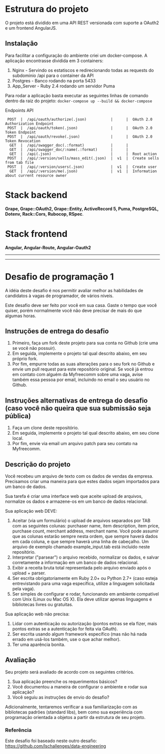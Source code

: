 
# Estrutura do projeto

O projeto está dividido em uma API REST versionada com suporte a OAuth2 e um frontend AngularJS. 

## Instalação

Para facilitar a configuração do ambiente criei um docker-compose. A aplicação encontrasse dividida em 3 containers: 

1. Nginx - Servindo os estatiscos e redirecionando todas as requests do subdominio /api para o container da API
1. Postgres - Banco rodando na porta 5433 
1. App_Server - Ruby 2.4 rodando um servidor Puma

Para rodar a aplicação basta executar as seguintes linhas de comando dentro da raiz do projeto:
`docker-compose up --build && docker-compose `

Endpoints API

     POST  |  /api/oauth/authorize(.json)           |      |  OAuth 2.0 Authorization Endpoint        
     POST  |  /api/oauth/token(.json)               |      |  OAuth 2.0 Token Endpoint                
     POST  |  /api/oauth/revoke(.json)              |      |  OAuth 2.0 Token Revocation              
      GET  |  /api/swagger_doc(.:format)            |      |                                          
      GET  |  /api/swagger_doc/:name(.:format)      |      |                                          
      GET  |  /api(.json)                           |      |  Root action                             
     POST  |  /api/:version/sells/mass_edit(.json)  |  v1  |  Create sells from tab file              
     POST  |  /api/:version/users(.json)            |  v1  |  Create user                             
      GET  |  /api/:version/me(.json)               |  v1  |  Information about current resource owner
      
# Stack backend
**Grape, Grape::OAuth2, Grape::Entity, ActiveRecord 5, Puma, PostgreSQL, Dotenv, Rack::Cors, Rubocop, RSpec**.

# Stack frontend 
**Angular, Angular-Route, Angular-Oauth2** 
 
--------------------------------------------------------------------------------------------------------------------------
---------------------------------------------------------------------------------------------------------------------------
# Desafio de programação 1
A idéia deste desafio é nos permitir avaliar melhor as habilidades de candidatos à vagas de programador, de vários níveis.

Este desafio deve ser feito por você em sua casa. Gaste o tempo que você quiser, porém normalmente você não deve precisar de mais do que algumas horas.

## Instruções de entrega do desafio
1. Primeiro, faça um fork deste projeto para sua conta no Github (crie uma se você não possuir).
1. Em seguida, implemente o projeto tal qual descrito abaixo, em seu próprio fork.
1. Por fim, empurre todas as suas alterações para o seu fork no Github e envie um pull request para este repositório original. Se você já entrou em contato com alguém da Myfreecomm sobre uma vaga, avise também essa pessoa por email, incluindo no email o seu usuário no Github.

## Instruções alternativas de entrega do desafio (caso você não queira que sua submissão seja pública)
1. Faça um clone deste repositório.
1. Em seguida, implemente o projeto tal qual descrito abaixo, em seu clone local.
1. Por fim, envie via email um arquivo patch para seu contato na Myfreecomm.

## Descrição do projeto
Você recebeu um arquivo de texto com os dados de vendas da empresa. Precisamos criar uma maneira para que estes dados sejam importados para um banco de dados.

Sua tarefa é criar uma interface web que aceite upload de arquivos, normalize os dados e armazene-os em um banco de dados relacional.

Sua aplicação web DEVE:

1. Aceitar (via um formulário) o upload de arquivos separados por TAB com as seguintes colunas: purchaser name, item description, item price, purchase count, merchant address, merchant name. Você pode assumir que as colunas estarão sempre nesta ordem, que sempre haverá dados em cada coluna, e que sempre haverá uma linha de cabeçalho. Um arquivo de exemplo chamado example_input.tab está incluído neste repositório.
1. Interpretar ("parsear") o arquivo recebido, normalizar os dados, e salvar corretamente a informação em um banco de dados relacional.
1. Exibir a receita bruta total representada pelo arquivo enviado após o upload + parser.
1. Ser escrita obrigatoriamente em Ruby 2.0+ ou Python 2.7+ (caso esteja entrevistando para uma vaga específica, utilize a linguagem solicitada pela vaga).
1. Ser simples de configurar e rodar, funcionando em ambiente compatível com Unix (Linux ou Mac OS X). Ela deve utilizar apenas linguagens e bibliotecas livres ou gratuitas.

Sua aplicação web não precisa:

1. Lidar com autenticação ou autorização (pontos extras se ela fizer, mais pontos extras se a autenticação for feita via OAuth).
1. Ser escrita usando algum framework específico (mas não há nada errado em usá-los também, use o que achar melhor).
1. Ter uma aparência bonita.

## Avaliação
Seu projeto será avaliado de acordo com os seguintes critérios. 

1. Sua aplicação preenche os requerimentos básicos?
1. Você documentou a maneira de configurar o ambiente e rodar sua aplicação?
1. Você seguiu as instruções de envio do desafio?

Adicionalmente, tentaremos verificar a sua familiarização com as bibliotecas padrões (standard libs), bem como sua experiência com programação orientada a objetos a partir da estrutura de seu projeto.

### Referência

Este desafio foi baseado neste outro desafio: https://github.com/lschallenges/data-engineering
